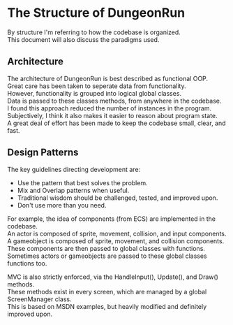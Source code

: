 # The Structure of DungeonRun
By structure I'm referring to how the codebase is organized.  
This document will also discuss the paradigms used.  




## Architecture
The architecture of DungeonRun is best described as functional OOP.  
Great care has been taken to seperate data from functionality.  
However, functionality is grouped into logical global classes.  
Data is passed to these classes methods, from anywhere in the codebase.  
I found this approach reduced the number of instances in the program.  
Subjectively, I think it also makes it easier to reason about program state.  
A great deal of effort has been made to keep the codebase small, clear, and fast.


## Design Patterns
The key guidelines directing development are:    
+ Use the pattern that best solves the problem.  
+ Mix and Overlap patterns when useful.  
+ Traditional wisdom should be challenged, tested, and improved upon.  
+ Don't use more than you need.  


For example, the idea of components (from ECS) are implemented in the codebase.  
An actor is composed of sprite, movement, collision, and input components.  
A gameobject is composed of sprite, movement, and collision components.  
These components are then passed to global classes with functions.  
Sometimes actors or gameobjects are passed to these global classes functions too.  


MVC is also strictly enforced, via the HandleInput(), Update(), and Draw() methods.  
These methods exist in every screen, which are managed by a global ScreenManager class.  
This is based on MSDN examples, but heavily modified and definitely improved upon.  
